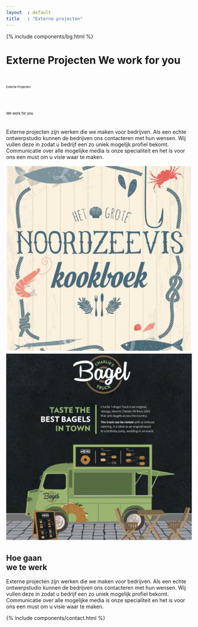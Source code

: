 ```yaml
---
layout  : default
title   : "Externe projecten"
---
```

<div class="externe container flex column maxed ">
    {% include components/bg.html %}
    <h1 class="ahs__title padded-top-xxl blue xl padded-bottom-xl black show-edge">
        Externe Projecten 
        <span class="ahs__title flex column black lg">We work for you</span>
    </h1>
    <div class="svg-container ahs__title black xl padded-top-xxl padded-bottom-xl hide-edge">
                <div class="svg-box">
                    <svg viewBox="0 0 900 100">
                        <symbol id="d-text">
                            <text text-anchor="left" x="0" y="72%" class="text--line">Externe Projecten</text>
                        </symbol>
                        <g class="g-ants">
                            <use xlink:href="#d-text"
                                 class="text-copy"></use>
                        </g>
                    </svg>
                </div>
                <div class="svg-box">
                    <svg viewBox="0 0 750 110">
                        <symbol id="m-text">
                            <text text-anchor="left" x="0" y="72%" class="text--line">We work for you</text>
                        </symbol>
                        <g class="g-ants">
                            <use xlink:href="#m-text"
                                 class="text-copy"></use>
                        </g>
                    </svg>
                </div>
            </div>
    <div class="ahs__paragraph">
        <p>Externe projecten zijn werken die we maken voor bedrijven. Als een echte ontwerpstudio kunnen de bedrijven ons contacteren met hun wensen. Wij vullen deze in zodat u bedrijf een zo uniek mogelijk profiel bekomt. Communicatie over alle mogelijke media is onze specialiteit en het is voor ons een must om u visie waar te maken. </p>
    </div>
    <div class="row flex externe-details">
        <div class="externe-section flex-child flex column wrap">
            <img class="externe-section-image" src="/assets/img/projects/externe/Noordzeevis.png">
            <img class="externe-section-image" src="/assets/img/projects/externe/CharliesBagel.png">
        </div>
        <div class="externe-section flex-child stretch">
            <h2 class="ahs__title flex column black lg">Hoe gaan <br/>we te werk</h2>
            <div class="ahs__paragraph padded-top">
                <p>Externe projecten zijn werken die we maken voor bedrijven. Als een echte ontwerpstudio kunnen de bedrijven ons contacteren met hun wensen. Wij vullen deze in zodat u bedrijf een zo uniek mogelijk profiel bekomt. Communicatie over alle mogelijke media is onze specialiteit en het is voor ons een must om u visie waar te maken.</p>
            </div>
        </div>
    </div>
</div>
<div class="contact-page-container">
    {% include components/contact.html %}
</div>

